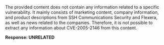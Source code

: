 The provided content does not contain any information related to a specific vulnerability. It mainly consists of marketing content, company information, and product descriptions from SSH Communications Security and Flexera, as well as news related to the companies. Therefore, it is not possible to extract any information about CVE-2005-2146 from this content.

**Response: UNRELATED**